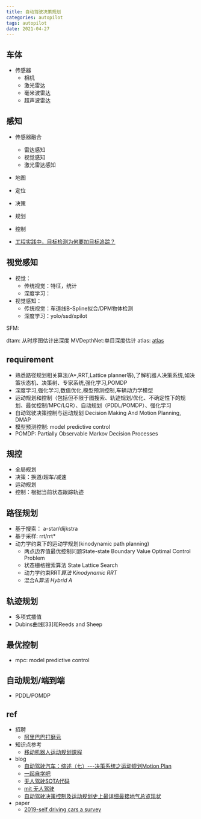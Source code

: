 ```yaml
---
title: 自动驾驶决策规划
categories: autopilot
tags: autopilot
date: 2021-04-27
---
```


## 车体

- 传感器
    - 相机
    - 激光雷达
    - 毫米波雷达
    - 超声波雷达

## 感知

- 传感器融合
    - 雷达感知
    - 视觉感知
    - 激光雷达感知

- 地图
- 定位

- 决策
- 规划
- 控制


- [工程实践中，目标检测为何要加目标追踪？](https://zhuanlan.zhihu.com/p/70268783)

## 视觉感知

- 视觉：
    - 传统视觉：特征，统计
    - 深度学习：
- 视觉感知：
    - 传统视觉：车道线B-Spline拟合/DPM物体检测
    - 深度学习：yolo/ssd/xpilot



SFM:

dtam: 从时序图估计出深度
MVDepthNet:单目深度估计
atlas: [atlas](https://github.com/magicleap/Atlas)



## requirement

- 熟悉路径规划相关算法(A*,RRT,Lattice planner等),了解机器人决策系统,如决策状态机、决策树、专家系统,强化学习,POMDP
- 深度学习,强化学习,数值优化,模型预测控制,车辆动力学模型
- 运动规划和控制（包括但不限于图搜索、轨迹规划/优化、不确定性下的规划、最优控制/MPC/LQR）、自动规划（PDDL/POMDP）、强化学习
- 自动驾驶决策控制与运动规划 Decision Making And Motion Planning, DMAP
- 模型预测控制: model predictive control
- POMDP: Partially Observable Markov Decision Processes

## 规控

- 全局规划
- 决策：换道/超车/减速
- 运动规划
- 控制：根据当前状态跟踪轨迹

## 路径规划

- 基于搜索： a-star/dijkstra
- 基于采样: rrt/rrt*
- 动力学约束下的运动学规划(kinodynamic path planning)
    - 两点边界值最优控制问题State-state Boundary Value Optimal Control Problem
    - 状态栅格搜索算法 State Lattice Search
    - 动力学约束RRT*算法 Kinodynamic RRT*
    - 混合A*算法 Hybrid A*

## 轨迹规划

- 多项式插值
- Dubins曲线[33]和Reeds and Sheep

## 最优控制

- mpc: model predictive control

## 自动规划/端到端

- PDDL/POMDP

## ref

- 招聘
    - [阿里巴巴打磨元](https://cn.indeed.com/viewjob?jk=2c5947f7b0b845af&tk=1f44mj6bapqcu801&from=serp&vjs=3)
- 知识点参考
    - [移动机器人运动规划课程](https://zhuanlan.zhihu.com/p/82784940)
- blog
    - [自动驾驶汽车：综述（七）---决策系统之运动规划Motion Plan](https://zhuanlan.zhihu.com/p/59794261)
    - [一起自学吧](https://www.17zixueba.com/thread-9088-1-1.html)
    - [无人驾驶SOTA代码](https://zhuanlan.zhihu.com/p/59769293)
    - [mit 无人驾驶](https://deeplearning.mit.edu/)
    - [自动驾驶决策控制及运动规划史上最详细最接地气总览现状](https://zhuanlan.zhihu.com/p/260707853)
- paper
    - [2019-self driving cars a survey](https://arxiv.org/abs/1901.04407)